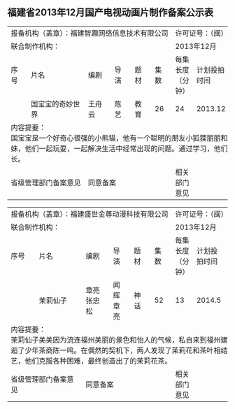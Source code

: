 ## 福建省2013年12月国产电视动画片制作备案公示表
<table>
 <tr>
  <td nowrap colspan=6>报备机构（盖章）：福建智趣网络信息技术有限公司</td>
  <td nowrap colspan=4>许可证号：（闽）字第00190号</td>
 </tr>
 <tr>
  <td nowrap colspan=6>联合制作机构：</td>
  <td nowrap colspan=4>2013年12月</td>
 </tr>
 <tr>
  <td>序号</td>
  <td>片名</td>
  <td>编剧</td>
  <td>导演</td>
  <td>题材</td>
  <td>集数</td>
  <td>每集长度（分钟）</td>
  <td>计划投拍时间</td>
  <td>计划完成时间</td>
  <td>备注</td>
 </tr>
 <tr>
  <td></td>
  <td>国宝宝的奇妙世界</td>
  <td>王舟云</td>
  <td>陈艺</td>
  <td>教育</td>
  <td>26</td>
  <td>24</td>
  <td>2013.12</td>
  <td>2013.3</td>
  <td></td>
 </tr>
 <tr>
   <td colspan=10>内容提要：<br>国宝宝是一个好奇心很强的小熊猫，他有一个聪明的朋友小狐狸丽丽和一个可爱的妹妹，他们一起玩耍，一起解决生活中经常出现的问题。通过学习，他们一起快乐成长。</td>
 </tr>
 <tr>
  <td colspan=2>省级管理部门备案意见</td>
  <td colspan=4>同意备案</td>
  <td>相关部门意见</td>
  <td colspan=3></td>
 </tr>
</table>

<table>
 <tr>
  <td nowrap colspan=6>报备机构（盖章）：福建盛世金尊动漫科技有限公司</td>
  <td nowrap colspan=4>许可证号：（闽）字第00116号</td>
 </tr>
 <tr>
  <td nowrap colspan=6>联合制作机构：</td>
  <td nowrap colspan=4>2013年12月</td>
 </tr>
 <tr>
  <td>序号</td>
  <td>片名</td>
  <td>编剧</td>
  <td>导演</td>
  <td>题材</td>
  <td>集数</td>
  <td>每集长度（分钟）</td>
  <td>计划投拍时间</td>
  <td>计划完成时间</td>
  <td>备注</td>
 </tr>
 <tr>
  <td></td>
  <td>茉莉仙子</td>
  <td>章亮<br>张忠松</td>
  <td>闻辉<br>章亮</td>
  <td>神话</td>
  <td>52</td>
  <td>13</td>
  <td>2014.5</td>
  <td>2014.12</td>
  <td></td>
 </tr>
 <tr>
   <td colspan=10>内容提要：<br>茉莉仙子美美因为流连福州美丽的景色和怡人的气候，私自来到福州建新镇居住，邂逅了少年茶商陈一鸣。在偶然的契机下，两人发现了茉莉花和茶叶相结合的制茶新工艺，他们克服各种困难，最终创造出了的茉莉花茶。</td>
 </tr>
 <tr>
  <td colspan=2>省级管理部门备案意见</td>
  <td colspan=4>同意备案</td>
  <td>相关部门意见</td>
  <td colspan=3></td>
 </tr>
</table>